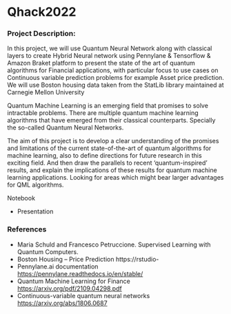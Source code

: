 # Qhack2022

### Project Description:
In this project, we will use Quantum Neural Network along with classical layers to create Hybrid Neural network using Pennylane & Tensorflow & Amazon Braket platform to present the state of the art of quantum algorithms for Financial applications, with particular focus to use cases on Continuous variable prediction problems for example Asset price prediction. We will use Boston housing data taken from the StatLib library maintained at Carnegie Mellon University

Quantum Machine Learning is an emerging field that promises to solve intractable problems. There are multiple quantum machine learning algorithms that have emerged from their classical counterparts. Specially the so-called Quantum Neural Networks.

The aim of this project is to develop a clear understanding of the promises and limitations of the current state-of-the-art of quantum algorithms for machine learning, also to define directions for future research in this exciting field. And then draw the parallels to recent ‘quantum-inspired’ results, and explain the implications of these results for quantum machine learning applications. Looking for areas which might bear larger advantages for QML algorithms.

Notebook
- Presentation

### References
- Maria Schuld and Francesco Petruccione. Supervised Learning with Quantum Computers.
- Boston Housing – Price Prediction https://rstudio-
- Pennylane.ai documentation https://pennylane.readthedocs.io/en/stable/
- Quantum Machine Learning for Finance https://arxiv.org/pdf/2109.04298.pdf
- Continuous-variable quantum neural networks https://arxiv.org/abs/1806.0687
